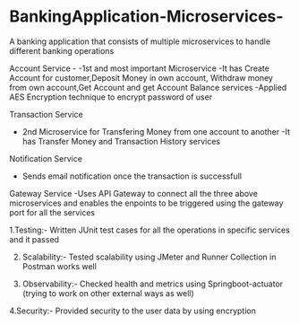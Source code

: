 # BankingApplication-Microservices-
A banking application that consists of multiple microservices to handle different banking operations



Account Service - 
-1st and most important Microservice
-It has Create Account for customer,Deposit Money in own account, Withdraw money from own account,Get Account and get Account Balance services
-Applied AES Encryption technique to encrypt password of user


Transaction Service
- 2nd Microservice for Transfering Money from one account to another
-It has Transfer Money and Transaction History services

Notification Service
- Sends email notification once the transaction is successfull

Gateway Service
-Uses API Gateway to connect all the three above microservices and enables the enpoints to be triggered using the gateway port for all the services

1.Testing:- Written JUnit test cases for all the operations in specific services and it passed

2. Scalability:- Tested scalability using JMeter and Runner Collection in Postman works well

3. Observability:- Checked health and metrics using Springboot-actuator (trying to work on other external ways as well)

4.Security:- Provided security to the user data by using encryption

